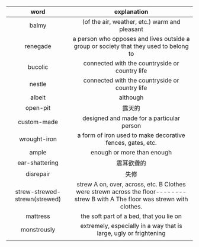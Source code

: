 |word|explanation|
|:-:|:-:|
|balmy|(of the air, weather, etc.) warm and pleasant|
|renegade|a person who opposes and lives outside a group or society that they used to belong to|
|bucolic|connected with the countryside or country life|
|nestle|​connected with the countryside or country life|
|albeit|although|
|open-pit|露天的|
|custom-made|​designed and made for a particular person|
|wrought-iron|​a form of iron used to make decorative fences, gates, etc.|
|ample|​enough or more than enough|
|ear-shattering|震耳欲聋的|
|disrepair|失修|
|strew-strewed-strewn(strewed)|strew A on, over, across, etc. B Clothes were strewn across the floor--------strew B with A The floor was strewn with clothes.|
|mattress|the soft part of a bed, that you lie on|
|monstrously|extremely, especially in a way that is large, ugly or frightening|
|||
